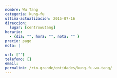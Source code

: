 ```yaml
---
nombre: Wu Tang
categoria: kung-fu
ultima-actualizacion: 2015-07-16
direccion: 
  lugar: [centrowutang]
horario: 
  - {dia: "", hora: "", nota: "" }
precio: pago
nota: | 
  
url: [""]
telefono: []
email: 
permalink: /rio-grande/entidades/kung-fu-wu-tang/
---
```


